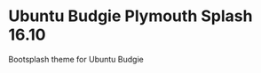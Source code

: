 Ubuntu Budgie Plymouth Splash 16.10
============================
Bootsplash theme for Ubuntu Budgie

